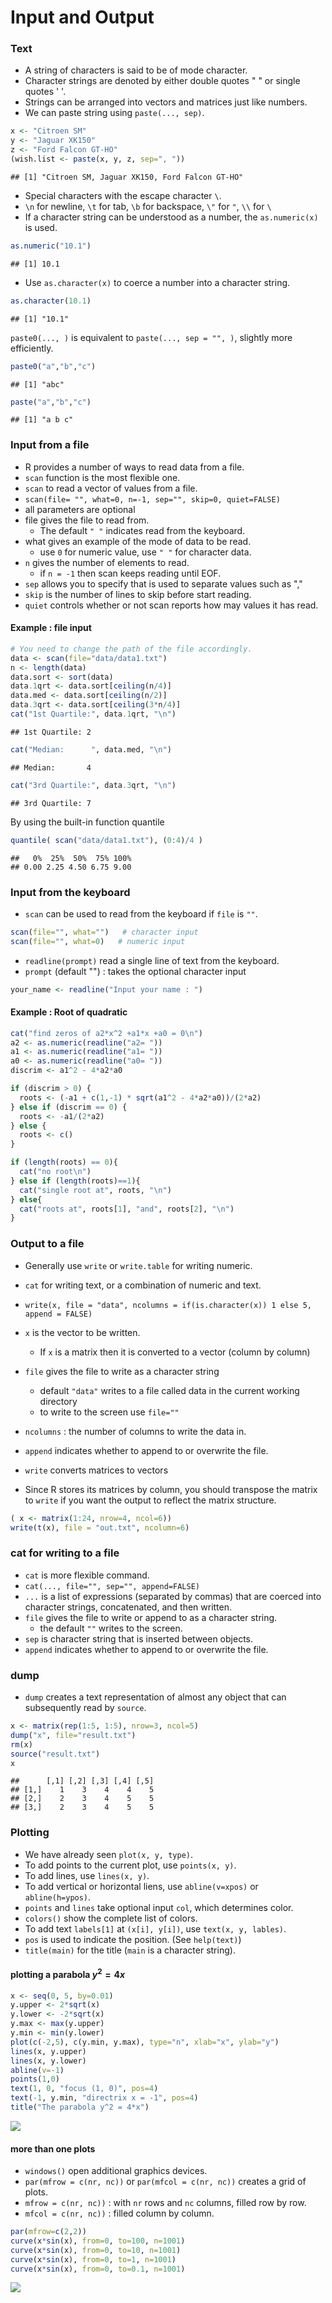 Input and Output
================

### Text

-   A string of characters is said to be of mode character.
-   Character strings are denoted by either double quotes " " or single quotes ' '.
-   Strings can be arranged into vectors and matrices just like numbers.
-   We can paste string using `paste(..., sep)`.

``` r
x <- "Citroen SM"
y <- "Jaguar XK150"
z <- "Ford Falcon GT-HO"
(wish.list <- paste(x, y, z, sep=", "))
```

    ## [1] "Citroen SM, Jaguar XK150, Ford Falcon GT-HO"

-   Special characters with the escape character `\`.
-   `\n` for newline, `\t` for tab, `\b` for backspace, `\"` for `"`, `\\` for `\`
-   If a character string can be understood as a number, the `as.numeric(x)` is used.

``` r
as.numeric("10.1")
```

    ## [1] 10.1

-   Use `as.character(x)` to coerce a number into a character string.

``` r
as.character(10.1)
```

    ## [1] "10.1"

`paste0(..., )` is equivalent to `paste(..., sep = "", )`, slightly more efficiently.

``` r
paste0("a","b","c")
```

    ## [1] "abc"

``` r
paste("a","b","c")
```

    ## [1] "a b c"

### Input from a file

-   R provides a number of ways to read data from a file.
-   `scan` function is the most flexible one.
-   `scan` to read a vector of values from a file.
-   `scan(file= "", what=0, n=-1, sep="", skip=0, quiet=FALSE)`
-   all parameters are optional
-   file gives the file to read from.
    -   The default `" "` indicates read from the keyboard.
-   what gives an example of the mode of data to be read.
    -   use `0` for numeric value, use `" "` for character data.
-   `n` gives the number of elements to read.
    -   if `n = -1` then scan keeps reading until EOF.
-   `sep` allows you to specify that is used to separate values such as ","
-   `skip` is the number of lines to skip before start reading.
-   `quiet` controls whether or not scan reports how may values it has read.

#### Example : file input

``` r
# You need to change the path of the file accordingly.
data <- scan(file="data/data1.txt")
n <- length(data)
data.sort <- sort(data)
data.1qrt <- data.sort[ceiling(n/4)]
data.med <- data.sort[ceiling(n/2)]
data.3qrt <- data.sort[ceiling(3*n/4)]
cat("1st Quartile:", data.1qrt, "\n")
```

    ## 1st Quartile: 2

``` r
cat("Median:      ", data.med, "\n")
```

    ## Median:       4

``` r
cat("3rd Quartile:", data.3qrt, "\n")
```

    ## 3rd Quartile: 7

By using the built-in function quantile

``` r
quantile( scan("data/data1.txt"), (0:4)/4 )
```

    ##   0%  25%  50%  75% 100% 
    ## 0.00 2.25 4.50 6.75 9.00

### Input from the keyboard

-   `scan` can be used to read from the keyboard if `file` is `""`.

``` r
scan(file="", what="")   # character input
scan(file="", what=0)   # numeric input
```

-   `readline(prompt)` read a single line of text from the keyboard.
-   `prompt` (default "") : takes the optional character input

``` r
your_name <- readline("Input your name : ")
```

#### Example : Root of quadratic

``` r
cat("find zeros of a2*x^2 +a1*x +a0 = 0\n")
a2 <- as.numeric(readline("a2= "))
a1 <- as.numeric(readline("a1= "))
a0 <- as.numeric(readline("a0= "))
discrim <- a1^2 - 4*a2*a0

if (discrim > 0) {
  roots <- (-a1 + c(1,-1) * sqrt(a1^2 - 4*a2*a0))/(2*a2)
} else if (discrim == 0) {
  roots <- -a1/(2*a2)
} else {
  roots <- c()
}

if (length(roots) == 0){ 
  cat("no root\n") 
} else if (length(roots)==1){ 
  cat("single root at", roots, "\n")
} else{  
  cat("roots at", roots[1], "and", roots[2], "\n")
}
```

### Output to a file

-   Generally use `write` or `write.table` for writing numeric.
-   `cat` for writing text, or a combination of numeric and text.

-   `write(x, file = "data", ncolumns = if(is.character(x)) 1 else 5, append = FALSE)`
-   `x` is the vector to be written.
    -   If `x` is a matrix then it is converted to a vector (column by column)
-   `file` gives the file to write as a character string
    -   default `"data"` writes to a file called data in the current working directory
    -   to write to the screen use `file=""`
-   `ncolumns` : the number of columns to write the data in.
-   `append` indicates whether to append to or overwrite the file.

-   `write` converts matrices to vectors
-   Since R stores its matrices by column, you should transpose the matrix to `write` if you want the output to reflect the matrix structure.

``` r
( x <- matrix(1:24, nrow=4, ncol=6)) 
write(t(x), file = "out.txt", ncolumn=6)
```

### cat for writing to a file

-   `cat` is more flexible command.
-   `cat(..., file="", sep="", append=FALSE)`
-   `...` is a list of expressions (separated by commas) that are coerced into character strings, concatenated, and then written.
-   `file` gives the file to write or append to as a character string.
    -   the default `""` writes to the screen.
-   `sep` is character string that is inserted between objects.
-   `append` indicates whether to append to or overwrite the file.

### dump

-   `dump` creates a text representation of almost any object that can subsequently read by `source`.

``` r
x <- matrix(rep(1:5, 1:5), nrow=3, ncol=5)
dump("x", file="result.txt")
rm(x)
source("result.txt")
x
```

    ##      [,1] [,2] [,3] [,4] [,5]
    ## [1,]    1    3    4    4    5
    ## [2,]    2    3    4    5    5
    ## [3,]    2    3    4    5    5

### Plotting

-   We have already seen `plot(x, y, type)`.
-   To add points to the current plot, use `points(x, y)`.
-   To add lines, use `lines(x, y)`.
-   To add vertical or horizontal liens, use `abline(v=xpos)` or `abline(h=ypos)`.
-   `points` and `lines` take optional input `col`, which determines color.
-   `colors()` show the complete list of colors.
-   To add text `labels[1]` at `(x[i], y[i])`, use `text(x, y, lables)`.
-   `pos` is used to indicate the position. (See `help(text)`)
-   `title(main)` for the title (`main` is a character string).

#### plotting a parabola *y*<sup>2</sup> = 4*x*

``` r
x <- seq(0, 5, by=0.01)
y.upper <- 2*sqrt(x)
y.lower <- -2*sqrt(x)
y.max <- max(y.upper)
y.min <- min(y.lower)
plot(c(-2,5), c(y.min, y.max), type="n", xlab="x", ylab="y")
lines(x, y.upper)
lines(x, y.lower)
abline(v=-1)
points(1,0)
text(1, 0, "focus (1, 0)", pos=4)
text(-1, y.min, "directrix x = -1", pos=4)
title("The parabola y^2 = 4*x")
```

![](03.IO_files/figure-markdown_github/unnamed-chunk-13-1.png)

#### more than one plots

-   `windows()` open additional graphics devices.
-   `par(mfrow = c(nr, nc))` or `par(mfcol = c(nr, nc))` creates a grid of plots.
-   `mfrow = c(nr, nc))` : with `nr` rows and `nc` columns, filled row by row.
-   `mfcol = c(nr, nc))` : filled column by column.

``` r
par(mfrow=c(2,2))
curve(x*sin(x), from=0, to=100, n=1001)
curve(x*sin(x), from=0, to=10, n=1001)
curve(x*sin(x), from=0, to=1, n=1001)
curve(x*sin(x), from=0, to=0.1, n=1001)
```

![](03.IO_files/figure-markdown_github/unnamed-chunk-14-1.png)
